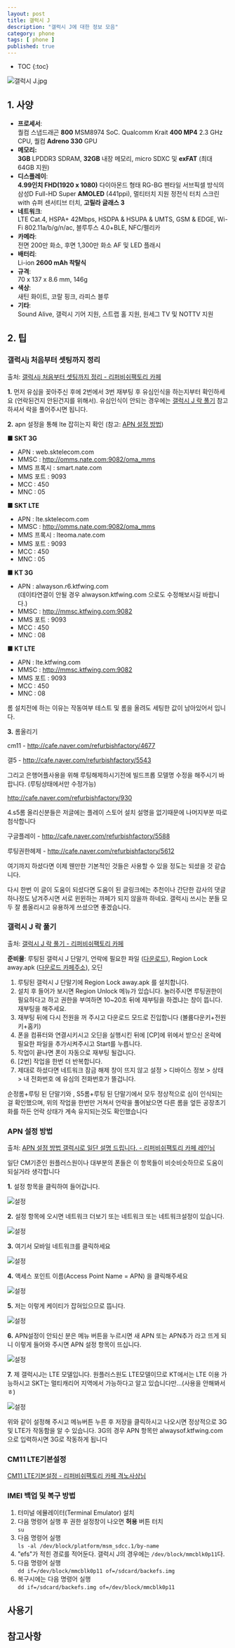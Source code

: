 ```yaml
---
layout: post
title: 갤럭시 J
description: "갤럭시 J에 대한 정보 모음"
category: phone
tags: [ phone ]
published: true
---
```


* TOC
{:toc}

![갤럭시 J.jpg](http://lh4.googleusercontent.com/-Z1bDbt9FlwA/VE8X-ESQV4I/AAAAAAABruk/Too8FpD2PuA/s0/galaxy-j.jpg)

## 1. 사양

- **프로세서**:     
퀄컴 스냅드래곤 **800** MSM8974 SoC. Qualcomm Krait **400 MP4** 2.3 GHz CPU, 퀄컴 **Adreno 330** GPU
- **메모리:**     
**3GB** LPDDR3 SDRAM, **32GB** 내장 메모리, micro SDXC 및 **exFAT** (최대 64GB 지원)
- **디스플레이**:      
**4.99인치 FHD(1920 x 1080)** 다이아몬드 형태 RG-BG 펜타일 서브픽셀 방식의 삼성D Full-HD Super **AMOLED** (441ppi), 멀티터치 지원 정전식 터치 스크린 with 슈퍼 센서티브 터치, **고릴라 글래스 3**
- **네트워크**:      
LTE Cat.4, HSPA+ 42Mbps, HSDPA & HSUPA & UMTS, GSM & EDGE, Wi-Fi 802.11a/b/g/n/ac, 블루투스 4.0+BLE, NFC/펠리카
- **카메라**:      
전면 200만 화소, 후면 1,300만 화소 AF 및 LED 플래시
- **배터리**:      
Li-ion **2600 mAh 착탈식**
- **규격**:      
70 x 137 x 8.6 mm, 146g
- **색상**:      
새틴 화이트, 코랄 핑크, 라피스 블루
- **기타**:      
Sound Alive, 갤럭시 기어 지원, 스트랩 홀 지원, 원세그 TV 및 NOTTV 지원


## 2. 팁

### 갤럭시j 처음부터 셋팅까지 정리

출처: [갤럭시j 처음부터 셋팅까지 정리 - 리퍼비쉬팩토리 카페](http://cafe.naver.com/refurbishfactory/1202)

**1\.** 먼저 유심을 꽂아주신 후에 2번에서 3번 재부팅 후 유심인식을 하는지부터 확인하세요 (언락된건지 안된건지를 위해서). 유심인식이 안되는 경우에는 [갤럭시 J 락 풀기](#j--) 참고하셔서 락을 풀어주시면 됩니다.

**2\.** apn 설정을 통해 lte 잡히는지 확인 (참고: [APN 설정 방법](#apn--))

**■ SKT 3G**

- APN : web.sktelecom.com
- MMSC : http://omms.nate.com:9082/oma_mms
- MMS 프록시 : smart.nate.com
- MMS 포트 : 9093
- MCC : 450
- MNC : 05


**■ SKT LTE**

- APN : lte.sktelecom.com
- MMSC : http://omms.nate.com:9082/oma_mms
- MMS 프록시 : lteoma.nate.com
- MMS 포트 : 9093
- MCC : 450
- MNC : 05


**■ KT 3G**

- APN : alwayson.r6.ktfwing.com     
(데이타연결이 안될 경우 alwayson.ktfwing.com 으로도 수정해보시길 바랍니다.)
- MMSC : http://mmsc.ktfwing.com:9082
- MMS 포트 : 9093
- MCC : 450
- MNC : 08


**■ KT LTE**

- APN : lte.ktfwing.com 
- MMSC : http://mmsc.ktfwing.com:9082
- MMS 포트 : 9093
- MCC : 450
- MNC : 08

롬 설치전에 하는 이유는 작동여부 테스트 및 롬을 올려도 세팅한 값이 남아있어서 입니다.


**3\.** 롬올리기

cm11 - http://cafe.naver.com/refurbishfactory/4677

갤5 - http://cafe.naver.com/refurbishfactory/5543

그리고 은행어플사용을 위해 루팅해제하시기전에 빌드프롭 모델명 수정을 해주시기 바랍니다. (루팅상태에서만 수정가능)

http://cafe.naver.com/refurbishfactory/930


4.s5롬 올리신분들은 저글에는 플레이 스토어 설치 설명을 없기때문에 나머지부분 따로 첨삭합니다

 구글플레이 - http://cafe.naver.com/refurbishfactory/5588

 루팅권한헤제 - http://cafe.naver.com/refurbishfactory/5612


여기까지 하셨다면 이제 웬만한 기본적인 것들은 사용할 수 있을 정도는 되셨을 것 같습니다. 

다시 한번 이 글이 도움이 되셨다면 도움이 된 글링크에는 추천이나 간단한 감사의 댓글하나정도 남겨주시면 서로 윈윈하는 까페가 되지 않을까 하네요. 갤럭시j 쓰시는 분들 모두 잘 롬올리시고 유용하게 쓰셨으면 좋겠습니다.




### 갤럭시 J 락 풀기

출처: [갤럭시 J 락 풀기 - 리퍼비쉬팩토리 카페](http://cafe.naver.com/refurbishfactory/5847)

**준비물**: 루팅된 갤럭시 J 단말기, 언락에 필요한 파일 ([다운로드](http://www.fshare.vn/file/2MP9CTFPAC/)), Region Lock away.apk ([다운로드 카페주소](http://cafe.naver.com/refurbishfactory/4629)), 오딘


1. 루팅된 갤럭시 J 단말기에 Region Lock away.apk 를 설치합니다.
2. 설치 후 들어가 보시면 Region Unlock 메뉴가 있습니다. 눌러주시면 루팅권한이 필요하다고 하고 권한을 부여하면 10~20초 뒤에 재부팅을 하겠냐는 창이 뜹니다. 재부팅을 해주세요.
3. 재부팅 뒤에 다시 전원을 꺼 주시고 다운로드 모드로 진입합니다 (볼륨다운키+전원키+홈키)
4. 폰을 컴퓨터와 연결시키시고 오딘을 실행시킨 뒤에 [CP]에 위에서 받으신 온락에 필요한 파일을 추가시켜주시고 Start를 누릅니다.
5. 작업이 끝나면 폰이 자동으로 재부팅 될겁니다.
6. [2번] 작업을 한번 더 반복합니다.
7. 제대로 하셨다면 네트워크 잠금 해제 창이 뜨지 않고 설정 > 디바이스 정보 > 상태 > 내 전화번호 에 유심의 전화번호가 뜰겁니다.

순정롬+루팅 된 단말기와 , S5롬+루팅 된 단말기에서 모두 정상적으로 심이 인식되는걸 확인했으며, 위의 작업을 한번만 거쳐서 언락을 풀어놨으면 다른 롬을 엎든 공장초기화를 하든 언락 상태가 계속 유지되는것도 확인했습니다




### APN 설정 방법

출처: [APN 설정 방법 갤럭시로 일단 설명 드립니다. - 리퍼비쉬팩토리 카페 레인님](http://cafe.naver.com/refurbishfactory/908)

일단 CM기준인 원플러스원이나 대부분의 폰들은 이 항목들이 비슷비슷하므로 도움이 되실거라 생각합니다

**1\.** 설정 항목을 클릭하여 들어갑니다.

![설정](https://lh5.googleusercontent.com/-onJWtAJipt8/VE8fJTNIu5I/AAAAAAABrvc/4ooubscEHFc/s0/apn-setting-01.jpg)


**2\.** 설정 항목에 오시면 네트워크 더보기 또는 네트워크 또는 네트워크설정이 있습니다.

![설정](https://lh5.googleusercontent.com/-h0kEn0AqwxI/VE8fJZbMhSI/AAAAAAABru8/At5SC7pS1hk/s0/apn-setting-02.jpg)


**3\.** 여기서 모바일 네트워크를 클릭하세요

![설정](https://lh6.googleusercontent.com/-JDmbIfQQ5sM/VE8fJV_1FvI/AAAAAAABru4/MY1Mpl62z8c/s0/apn-setting-03.jpg)


**4\.** 액세스 포인트 이름(Access Point Name = APN) 을 클릭해주세요

![설정](https://lh6.googleusercontent.com/-fsjxBLAhU44/VE8fJZTdM-I/AAAAAAABrvg/PKlqlo7cchE/s0/apn-setting-04.jpg)
 

**5\.** 저는 이렇게 케이티가 잡혀있으므로 뜹니다.

![설정](https://lh5.googleusercontent.com/-moOIQmfnuwU/VE8fJfBgraI/AAAAAAABru0/hFLepY0UwJY/s0/apn-setting-05.jpg)


**6\.** APN설정이 안되신 분은 메뉴 버튼을 누르시면 새 APN 또는 APN추가 라고 뜨게 되니 이렇게 들어와 주시면 APN 설정 항목이 뜨십니다.

![설정](https://lh6.googleusercontent.com/-kvkphrdLSi0/VE8fJoPYmmI/AAAAAAABrvA/siWaYF5KtQ8/s0/apn-setting-06.jpg)


**7\.** 제 갤럭시J는 LTE 모델입니다. 원플러스원도 LTE모델이므로 KT에서는 LTE 이용 가능하시고 SKT는 멀티캐리어 지역에서 가능하다고 알고 있습니다만...(사용을 안해봐서 ㅎ)

![설정](https://lh6.googleusercontent.com/-o0dsM2ngcsg/VE8fJ9HvbqI/AAAAAAABrvE/SAYdu9uZQEg/s0/apn-setting-07.jpg)
 

위와 같이 설정해 주시고 메뉴버튼 누른 후 저장을 클릭하시고 나오시면 정상적으로 3G 및 LTE가 작동함을 알  수 있습니다. 3G의 경우 APN 항목만 alwaysof.ktfwing.com 으로 입력하시면 3G로 작동하게 됩니다



### CM11 LTE기본설정

[CM11 LTE기본설정 - 리퍼비쉬팩토리 카페 격노사상님](http://cafe.naver.com/refurbishfactory/4683)



### IMEI 백업 및 복구 방법

1. 터미널 에뮬레이터(Terminal Emulator) 설치
2. 다음 명령어 실행 후 권한 설정창이 나오면 **허용** 버튼 터치   
`su`
3. 다음 명령어 실행    
`ls -al /dev/block/platform/msm_sdcc.1/by-name`
4. "efs"가 적힌 경로를 적어둔다. 갤럭시 J의 경우에는 `/dev/block/mmcblk0p11`다.
5. 다음 명령어 실행    
`dd if=/dev/block/mmcblk0p11 of=/sdcard/backefs.img`
6. 복구시에는 다음 명령어 실행     
`dd if=/sdcard/backefs.img of=/dev/block/mmcblk0p11`






## 사용기



## 참고사항